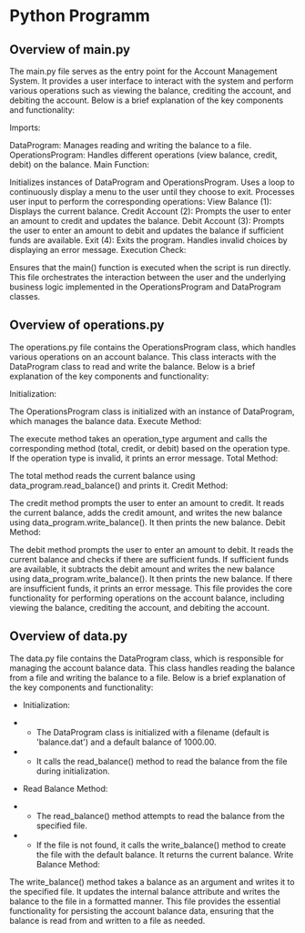 # Python Programm

## Overview of main.py

The main.py file serves as the entry point for the Account Management System. It provides a user interface to interact with the system and perform various operations such as viewing the balance, crediting the account, and debiting the account. Below is a brief explanation of the key components and functionality:

Imports:

DataProgram: Manages reading and writing the balance to a file.
OperationsProgram: Handles different operations (view balance, credit, debit) on the balance.
Main Function:

Initializes instances of DataProgram and OperationsProgram.
Uses a loop to continuously display a menu to the user until they choose to exit.
Processes user input to perform the corresponding operations:
View Balance (1): Displays the current balance.
Credit Account (2): Prompts the user to enter an amount to credit and updates the balance.
Debit Account (3): Prompts the user to enter an amount to debit and updates the balance if sufficient funds are available.
Exit (4): Exits the program.
Handles invalid choices by displaying an error message.
Execution Check:

Ensures that the main() function is executed when the script is run directly.
This file orchestrates the interaction between the user and the underlying business logic implemented in the OperationsProgram and DataProgram classes.

## Overview of operations.py
The operations.py file contains the OperationsProgram class, which handles various operations on an account balance. This class interacts with the DataProgram class to read and write the balance. Below is a brief explanation of the key components and functionality:

Initialization:

The OperationsProgram class is initialized with an instance of DataProgram, which manages the balance data.
Execute Method:

The execute method takes an operation_type argument and calls the corresponding method (total, credit, or debit) based on the operation type.
If the operation type is invalid, it prints an error message.
Total Method:

The total method reads the current balance using data_program.read_balance() and prints it.
Credit Method:

The credit method prompts the user to enter an amount to credit.
It reads the current balance, adds the credit amount, and writes the new balance using data_program.write_balance().
It then prints the new balance.
Debit Method:

The debit method prompts the user to enter an amount to debit.
It reads the current balance and checks if there are sufficient funds.
If sufficient funds are available, it subtracts the debit amount and writes the new balance using data_program.write_balance().
It then prints the new balance.
If there are insufficient funds, it prints an error message.
This file provides the core functionality for performing operations on the account balance, including viewing the balance, crediting the account, and debiting the account.

## Overview of data.py
The data.py file contains the DataProgram class, which is responsible for managing the account balance data. This class handles reading the balance from a file and writing the balance to a file. Below is a brief explanation of the key components and functionality:

- Initialization:
- - The DataProgram class is initialized with a filename (default is 'balance.dat') and a default balance of 1000.00.
- - It calls the read_balance() method to read the balance from the file during initialization.

- Read Balance Method:
- - The read_balance() method attempts to read the balance from the specified file.
- - If the file is not found, it calls the write_balance() method to create the file with the default balance.
It returns the current balance.
Write Balance Method:

The write_balance() method takes a balance as an argument and writes it to the specified file.
It updates the internal balance attribute and writes the balance to the file in a formatted manner.
This file provides the essential functionality for persisting the account balance data, ensuring that the balance is read from and written to a file as needed.